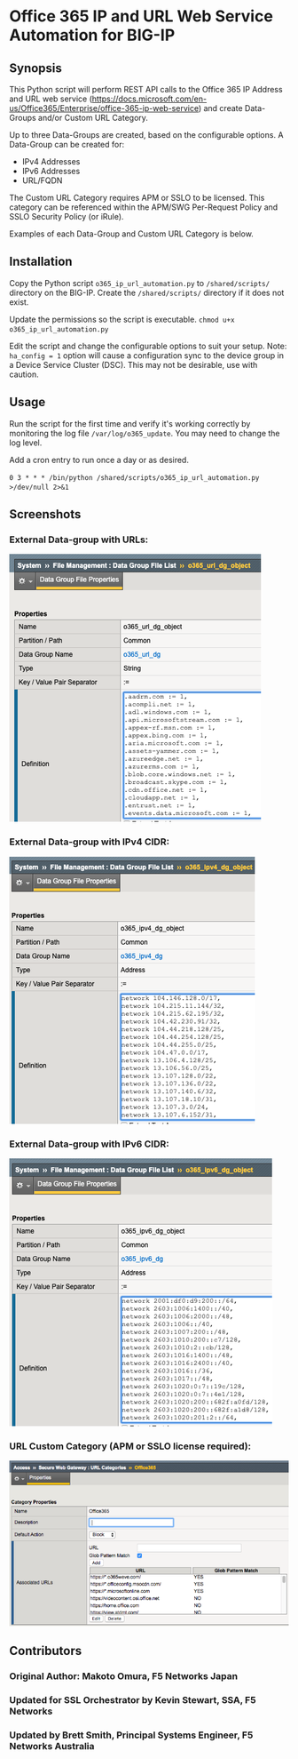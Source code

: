# Office 365 IP and URL Web Service Automation for BIG-IP

## Synopsis

This Python script will perform REST API calls to the Office 365 IP Address and URL web service (https://docs.microsoft.com/en-us/Office365/Enterprise/office-365-ip-web-service) and create Data-Groups and/or Custom URL Category.

Up to three Data-Groups are created, based on the configurable options. A Data-Group can be created for:
- IPv4 Addresses
- IPv6 Addresses
- URL/FQDN

The Custom URL Category requires APM or SSLO to be licensed. This category can be referenced within the APM/SWG Per-Request Policy and SSLO Security Policy (or iRule).

Examples of each Data-Group and Custom URL Category is below.

## Installation

Copy the Python script `o365_ip_url_automation.py` to `/shared/scripts/` directory on the BIG-IP. Create the `/shared/scripts/` directory if it does not exist.

Update the permissions so the script is executable. `chmod u+x o365_ip_url_automation.py`

Edit the script and change the configurable options to suit your setup. Note: `ha_config = 1` option will cause a configuration sync to the device group in a Device Service Cluster (DSC). This may not be desirable, use with caution.


## Usage

Run the script for the first time and verify it's working correctly by monitoring the log file `/var/log/o365_update`. You may need to change the log level.

Add a cron entry to run once a day or as desired.

`0 3 * * * /bin/python /shared/scripts/o365_ip_url_automation.py >/dev/null 2>&1`

## Screenshots
### External Data-group with URLs:
 
![o365_url_dg](https://github.com/f5devcentral/f5-office365-ip-url-automation/blob/master/o365_url_dg.png)
 
### External Data-group with IPv4 CIDR:
 
![o365_ipv4_dg](https://github.com/f5devcentral/f5-office365-ip-url-automation/blob/master/o365_ipv4_dg.png)
 
### External Data-group with IPv6 CIDR:
 
![o365_ipv6_dg](https://github.com/f5devcentral/f5-office365-ip-url-automation/blob/master/o365_ipv6_dg.png)
 
### URL Custom Category (APM or SSLO license required):
 
![o365_url_category](https://github.com/f5devcentral/f5-office365-ip-url-automation/blob/master/o365_url_category.png)


## Contributors
### Original Author: Makoto Omura, F5 Networks Japan
### Updated for SSL Orchestrator by Kevin Stewart, SSA, F5 Networks
### Updated by Brett Smith, Principal Systems Engineer, F5 Networks Australia

